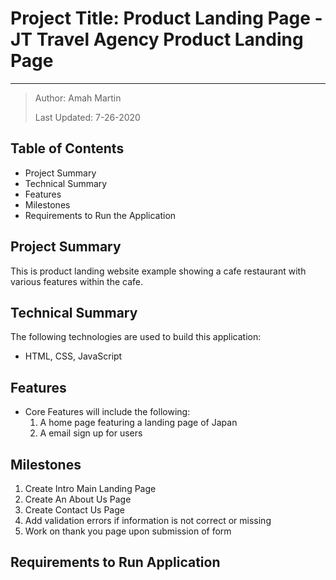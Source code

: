 # Project Title: Product Landing Page - JT Travel Agency Product Landing Page

***

> Author: Amah Martin
>
> Last Updated: 7-26-2020

## Table of Contents

* Project Summary
* Technical Summary
* Features
* Milestones
* Requirements to Run the Application

## Project Summary

This is product landing website example showing a cafe restaurant with various features within the cafe.

## Technical Summary

The following technologies are used to build this application:

* HTML, CSS, JavaScript

## Features

* Core Features will include the following\:
    1. A home page featuring a landing page of Japan
    2. A email sign up for users

## Milestones

1. Create Intro Main Landing Page
2. Create An About Us Page
3. Create Contact Us Page
4. Add validation errors if information is not correct or missing
5. Work on thank you page upon submission of form

## Requirements to Run Application

<!-- * For easy access, go to [www.amahmartin.me/restaurant-landing-page](https://amahmartin.me/) -->
